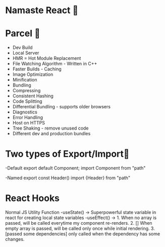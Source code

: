 # Namaste React 🚀

# Parcel 🚀
- Dev Build
- Local Server
- HMR = Hot Module Replacement
- File Watching Algorithm - Written in C++
- Faster Builds - Caching
- Image Optimization
- Minification
- Bundling
- Compressing
- Consistent Hashing
- Code Splitting
- Differential Bundling - supports older browsers
- Diagnostics
- Error Handling
- Host on HTTPS
- Tree Shaking - remove unused code
- Different dev and production bundles

# Two types of Export/Import🚀
-Default
export default Component;
import Component from "path"

-Named
export const Header()
import {Header} from "path"

# React Hooks
Normal JS Utility Function
-useState() -> Superpowerful state variable in react for creating local state variables
-useEffect() -> 1. When no array is passed, will be called everytime my component re-renders.
                2. [] When empty array is passed, will be called only once while initial rendering.
                3. [passed some dependencies] only called when the dependency has some changes.
